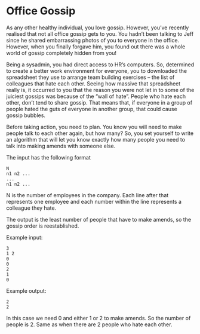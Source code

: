 Office Gossip
=============

As any other healthy individual, you love gossip. However, you’ve recently
realised that not all office gossip gets to you. You hadn’t been talking to
Jeff since he shared embarrassing photos of you to everyone in the office.
However, when you finally forgave him, you found out there was a whole world of
gossip completely hidden from you!

Being a sysadmin, you had direct access to HR’s computers. So, determined to
create a better work environment for everyone, you to downloaded the
spreadsheet they use to arrange team building exercises – the list of
colleagues that hate each other. Seeing how massive that spreadsheet really is,
it occurred to you that the reason you were not let in to some of the juiciest
gossips was because of the “wall of hate”. People who hate each other, don’t
tend to share gossip. That means that, if everyone in a group of people hated
the guts of everyone in another group, that could cause gossip bubbles.

Before taking action, you need to plan. You know you will need to make people
talk to each other again, but how many? So, you set yourself to write an
algorithm that will let you know exactly how many people you need to talk into
making amends with someone else.

The input has the following format

```
N
n1 n2 ...
...
n1 n2 ...
```

N is the number of employees in the company. Each line after that represents
one employee and each number within the line represents a colleague they hate.

The output is the least number of people that have to make amends, so the
gossip order is reestablished.

Example input:

```
3
1 2
0
0
2
1
0
```

Example output:

```
2
2
```

In this case we need 0 and either 1 or 2 to make amends. So the number of
people is 2. Same as when there are 2 people who hate each other.
